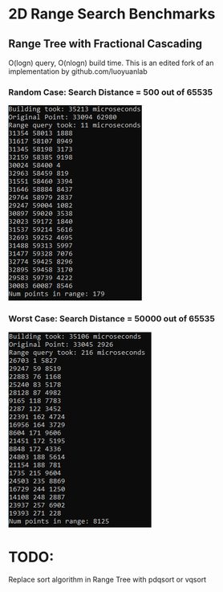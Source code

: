 # 2D Range Search Benchmarks


## Range Tree with Fractional Cascading


O(logn) query, O(nlogn) build time. This is an edited fork of an implementation by github.com/luoyuanlab


### Random Case: Search Distance = 500 out of 65535
![](randomcase.png)


### Worst Case: Search Distance = 50000 out of 65535
![](worstcase.png)


# TODO:
Replace sort algorithm in Range Tree with pdqsort or vqsort
